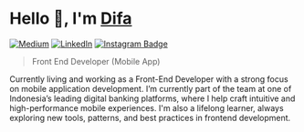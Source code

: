 # Hello 👋, I'm [Difa]([https://github.com/difasulthon])

[![Medium](https://img.shields.io/badge/Medium-12103A?style=for-the-badge&logo=medium&logoColor=white)](https://medium.com/@mdifasulthon)
[![LinkedIn](https://img.shields.io/badge/LinkedIn-%230077B5.svg?style=for-the-badge&logo=linkedin&logoColor=white)](https://www.linkedin.com/in/difasulthon/)
[![Instagram Badge](https://img.shields.io/badge/Instagram-e4405f?style=for-the-badge&logo=Instagram&logoColor=white)](https://www.instagram.com/difasulthon/)

> Front End Developer (Mobile App)

Currently living and working as a Front-End Developer with a strong focus on mobile application development. I’m currently part of the team at one of Indonesia’s leading digital banking platforms, where I help craft intuitive and high-performance mobile experiences. I'm also a lifelong learner, always exploring new tools, patterns, and best practices in frontend development.
